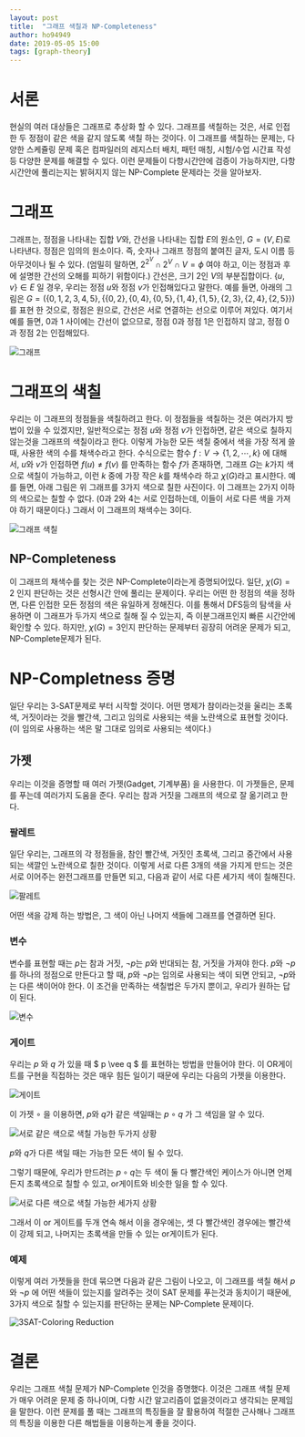 ```yaml
---
layout: post
title:  "그래프 색칠과 NP-Completeness"
author: ho94949
date: 2019-05-05 15:00
tags: [graph-theory]
---
```


# 서론

현실의 여러 대상들은 그래프로 추상화 할 수 있다. 그래프를 색칠하는 것은, 서로 인접한 두 정점이 같은 색을 같지 않도록 색칠 하는 것이다. 이 그래프를 색칠하는 문제는, 다양한 스케쥴링 문제 혹은 컴파일러의 레지스터 배치, 패턴 매칭, 시험/수업 시간표 작성 등 다양한 문제를 해결할 수 있다. 이런 문제들이 다항시간안에 검증이 가능하지만, 다항 시간안에 풀리는지는 밝혀지지 않는 NP-Complete 문제라는 것을 알아보자.

# 그래프 

그래프는, 정점을 나타내는 집합 $V$와, 간선을 나타내는 집합 $E$의 원소인, $G = (V, E)$로 나타낸다. 정점은 임의의 원소이다. 즉, 숫자나 그래프 정점의 붙여진 글자, 도시 이름 등 아무것이나 될 수 있다. (엄밀히 말하면, $2^{2^V} \cap 2^V \cap V = \phi$ 여야 하고, 이는 정점과 후에 설명한 간선의 오해를 피하기 위함이다.) 간선은, 크기 2인 $V$의 부분집합이다. $\{u, v\} \in E$ 일 경우, 우리는 정점 $u$와 정점 $v$가 인접해있다고 말한다. 예를 들면, 아래의 그림은 $G = (\{0, 1, 2, 3, 4, 5\}, \{\{0, 2\}, \{0, 4\}, \{0, 5\}, \{1, 4\}, \{1, 5\}, \{2, 3\}, \{2, 4\}, \{2, 5\} \})$ 를 표현 한 것으로, 정점은 원으로, 간선은 서로 연결하는 선으로 이루어 져있다. 여기서 예를 들면, 0과 1 사이에는 간선이 없으므로, 정점 0과 정점 1은 인접하지 않고, 정점 0과 정점 2는 인접해있다. 

![그래프](/assets/images/gph/gph1.png)

# 그래프의 색칠

우리는 이 그래프의 정점들을 색칠하려고 한다. 이 정점들을 색칠하는 것은 여러가지 방법이 있을 수 있겠지만, 일반적으로는 정점 $u$와 정점 $v$가 인접하면, 같은 색으로 칠하지 않는것을 그래프의 색칠이라고 한다. 이렇게 가능한 모든 색칠 중에서 색을 가장 적게 쓸 때, 사용한 색의 수를 채색수라고 한다. 수식으로는 함수 $f: V \rightarrow \{1, 2, \cdots, k\}$ 에 대해서, $u$와 $v$가 인접하면 $f(u) \neq f(v)$ 를 만족하는 함수 $f$가 존재하면, 그래프 $G$는 $k$가지 색으로 색칠이 가능하고, 이런 $k$ 중에 가장 작은 $k$를 채색수라 하고 $\chi(G)$라고 표시한다. 예를 들면, 아래 그림은 위 그래프를 3가지 색으로 칠한 사진이다. 이 그래프는 2가지 이하의 색으로는 칠할 수 없다. (0과 2와 4는 서로 인접하는데, 이들이 서로 다른 색을 가져야 하기 때문이다.) 그래서 이 그래프의 채색수는 3이다.

![그래프 색칠](/assets/images/gph/gph1.png)

## NP-Completeness

이 그래프의 채색수를 찾는 것은 NP-Complete이라는게 증명되어있다. 일단, $\chi(G)=2$ 인지 판단하는 것은 선형시간 안에 풀리는 문제이다. 우리는 어떤 한 정점의 색을 정하면, 다른 인접한 모든 정점의 색은 유일하게 정해진다. 이를 통해서 DFS등의 탐색을 사용하면 이 그래프가 두가지 색으로 칠해 질 수 있는지, 즉 이분그래프인지 빠른 시간안에 확인할 수 있다. 하지만, $\chi(G)=3$인지 판단하는 문제부터 굉장히 어려운 문제가 되고, NP-Complete문제가 된다. 

# NP-Completness 증명

일단 우리는 3-SAT문제로 부터 시작할 것이다. 어떤 명제가 참이라는것을 울리는 초록색, 거짓이라는 것을 빨간색, 그리고 임의로 사용되는 색을 노란색으로 표현할 것이다. (이 임의로 사용하는 색은 말 그대로 임의로 사용되는 색이다.)

## 가젯

우리는 이것을 증명할 때 여러 가젯(Gadget, 기계부품) 을 사용한다. 이 가젯들은, 문제를 푸는데 여러가지 도움을 준다. 우리는 참과 거짓을 그래프의 색으로 잘 옮기려고 한다.

### 팔레트

일단 우리는, 그래프의 각 정점들을, 참인 빨간색, 거짓인 초록색, 그리고 중간에서 사용되는 색깔인 노란색으로 칠한 것이다. 이렇게 서로 다른 3개의 색을 가지게 만드는 것은 서로 이어주는 완전그래프를 만들면 되고, 다음과 같이 서로 다른 세가지 색이 칠해진다.

![팔레트](/assets/images/gph/gph3.png)

어떤 색을 강제 하는 방법은, 그 색이 아닌 나머지 색들에 그래프를 연결하면 된다.

### 변수

변수를 표현할 때는 $p$는 참과 거짓, $\neg p$는 $p$와 반대되는 참, 거짓을 가져야 한다. $p$와 $\neg p$를 하나의 정점으로 만든다고 할 때, $p$와 $\neg p$는 임의로 사용되는 색이 되면 안되고, $\neg p$와는 다른 색이어야 한다. 이 조건을 만족하는 색칠법은 두가지 뿐이고, 우리가 원하는 답이 된다. 

![변수](/assets/images/gph/gph4.png)


### 게이트

우리는 $p$ 와 $q$ 가 있을 때  $ p \vee q $ 를 표현하는 방법을 만들어야 한다. 이 OR게이트를 구현을 직접하는 것은 매우 힘든 일이기 때문에 우리는 다음의 가젯을 이용한다.

![게이트](/assets/images/gph/gph5.png)


이 가젯 $\circ$ 을 이용하면, $p$와 $q$가 같은 색일때는 $p \circ q$ 가 그 색임을 알 수 있다.

![서로 같은 색으로 색칠 가능한 두가지 상황](/assets/images/gph/gph6.png)

$p$와 $q$가 다른 색일 때는 가능한 모든 색이 될 수 있다.

그렇기 때문에, 우리가 만드려는 $p \circ q$는 두 색이 둘 다 빨간색인 케이스가 아니면 언제든지 초록색으로 칠할 수 있고, or게이트와 비슷한 일을 할 수 있다.

![서로 다른 색으로 색칠 가능한 세가지 상황](/assets/images/gph/gph7.png)

그래서 이 or 게이트를 두개 연속 해서 이을 경우에는, 셋 다 빨간색인 경우에는 빨간색이 강제 되고, 나머지는 초록색을 만들 수 있는 or게이트가 된다.

### 예제

이렇게 여러 가젯들을 한데 묶으면 다음과 같은 그림이 나오고, 이 그래프를 색칠 해서 $p$ 와 $\neg p$ 에 어떤 색들이 있는지를 알려주는 것이 SAT 문제를 푸는것과 동치이기 때문에, 3가지 색으로 칠할 수 있는지를 판단하는 문제는 NP-Complete 문제이다.

![3SAT-Coloring Reduction](/assets/images/gph/gph8.png)


# 결론

우리는 그래프 색칠 문제가 NP-Complete 인것을 증명했다. 이것은 그래프 색칠 문제가 매우 어려운 문제 중 하나이며, 다항 시간 알고리즘이 없을것이라고 생각되는 문제임을 말한다. 이런 문제를 풀 때는 그래프의 특징들을 잘 활용하여 적절한 근사해나 그래프의 특징을 이용한 다른 해법들을 이용하는게 좋을 것이다.













